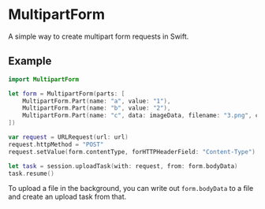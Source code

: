 # MultipartForm

A simple way to create multipart form requests in Swift.

## Example

```swift
import MultipartForm

let form = MultipartForm(parts: [
	MultipartForm.Part(name: "a", value: "1"),
	MultipartForm.Part(name: "b", value: "2"),
	MultipartForm.Part(name: "c", data: imageData, filename: "3.png", contentType: "image/png"),
])

var request = URLRequest(url: url)
request.httpMethod = "POST"
request.setValue(form.contentType, forHTTPHeaderField: "Content-Type")

let task = session.uploadTask(with: request, from: form.bodyData)
task.resume()
```

To upload a file in the background, you can write out `form.bodyData` to a file and create an upload task from that.
